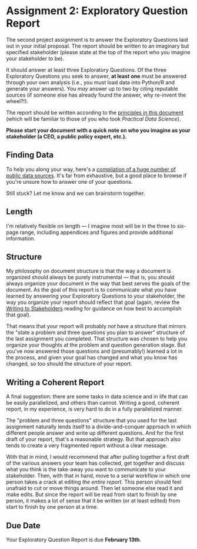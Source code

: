 # Assignment 2: Exploratory Question Report

The second project assignment is to answer the Exploratory Questions laid out in your initial proposal. The report should be written to an imaginary but specified stakeholder (please state at the top of the report who you imagine your stakeholder to be). 

It should answer at least three Exploratory Questions. Of the three Exploratory Questions you seek to answer, **at least one** must be answered through your own analysis (i.e., you must load data into Python/R and generate your answers). You *may* answer up to two by citing reputable sources (if someone else has already found the answer, why re-invent the wheel?!).

The report should be written according to the [principles in this document](../40_in_practice/25_writing_to_stakeholders) (which will be familiar to those of you who took *Practical Data Science*). 

**Please start your document with a quick note on who you imagine as your stakeholder (a CEO, a public policy expert, etc.).**

## Finding Data

To help you along your way, here's a [compilation of a huge number of public data sources](99_data). It's far from exhaustive, but a good place to browse if you're unsure how to answer one of your questions.

Still stuck? Let me know and we can brainstorm together.

## Length

I'm relatively flexible on length — I imagine most will be in the three to six-page range, including appendices and figures and provide additional information.

## Structure

My philosophy on document structure is that the way a document is organized should always be purely instrumental — that is, you should always organize your document in the way that best serves the goals of the document. As the goal of this report is to communicate what you have learned by answering your Exploratory Questions to your stakeholder, the way you organize your report should reflect that goal (again, review the [Writing to Stakeholders](../40_in_practice/25_writing_to_stakeholders) reading for guidance on how best to accomplish that goal).

That means that your report will probably *not* have a structure that mirrors the "state a problem and three questions you plan to answer" structure of the last assignment you completed. That structure was chosen to help you organize your thoughts at the problem and question generation stage. But you've now answered those questions and (presumably!) learned a lot in the process, and given your goal has changed and what you know has changed, so too should the structure of your report.

## Writing a Coherent Report

A final suggestion: there are some tasks in data science and in life that can be easily parallelized, and others than cannot. Writing a good, coherent report, in my experience, is very hard to do in a fully parallelized manner. 

The "problem and three questions" structure that you used for the last assignment naturally lends itself to a divide-and-conquer approach in which different people answer and write up different questions. And for the first draft of your report, that's a reasonable strategy. But that approach also tends to create a very fragmented report without a clear message. 

With that in mind, I would recommend that after pulling together a first draft of the various answers your team has collected, get together and discuss what you think is the take-away you want to communicate to your stakeholder. Then, with that in hand, move to a serial workflow in which one person takes a crack at editing *the entire report*. This person should feel unafraid to cut or move things around. Then let someone else read it and make edits. But since the report will be read from start to finish by one person, it makes a lot of sense that it be written (or at least edited) from start to finish by one person at a time.

## Due Date

Your Exploratory Question Report is due **February 13th**.
